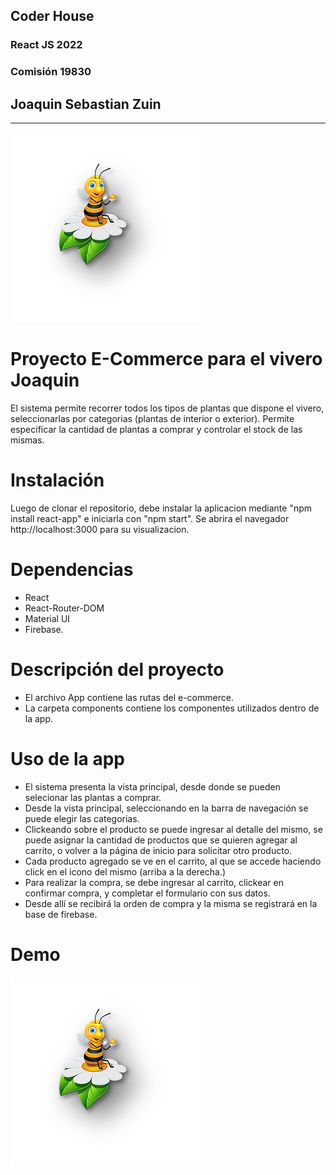 ## Coder House
### React JS 2022
### Comisión 19830

## Joaquin Sebastian Zuin

------------
![image](./public/img/AbejaFlor.png)
# Proyecto E-Commerce para el vivero Joaquin

El sistema permite recorrer todos los tipos de plantas que dispone el vivero, seleccionarlas por categorias (plantas de interior o exterior).
Permite especificar la cantidad de plantas a comprar y controlar el stock de las mismas.

# Instalación

Luego de clonar el repositorio, debe instalar la aplicacion mediante "npm install react-app" e iniciarla con "npm start". Se abrira el navegador  http://localhost:3000 para su visualizacion.

# Dependencias

- React
- React-Router-DOM 
- Material UI
- Firebase.

# Descripción del proyecto
- El archivo App contiene las rutas del e-commerce.
- La carpeta components contiene los componentes utilizados dentro de la app. 

# Uso de la app

- El sistema presenta la vista principal, desde donde se pueden selecionar las plantas a comprar. 
- Desde la vista principal, seleccionando en la barra de navegación se puede elegir las categorias.
- Clickeando sobre el producto se puede ingresar al detalle del mismo, se puede asignar la cantidad de productos que se quieren agregar al carrito, o volver a la página de inicio para solicitar otro producto.
- Cada producto agregado se ve en el carrito, al que se accede haciendo click en el icono del mismo (arriba a la derecha.)
- Para realizar la compra, se debe ingresar al carrito, clickear en confirmar compra, y completar el formulario con sus datos.
- Desde allí se recibirá la orden de compra y la misma se registrará en la base de firebase.

# Demo

![image](./public/img/AbejaFlor.png)
 


